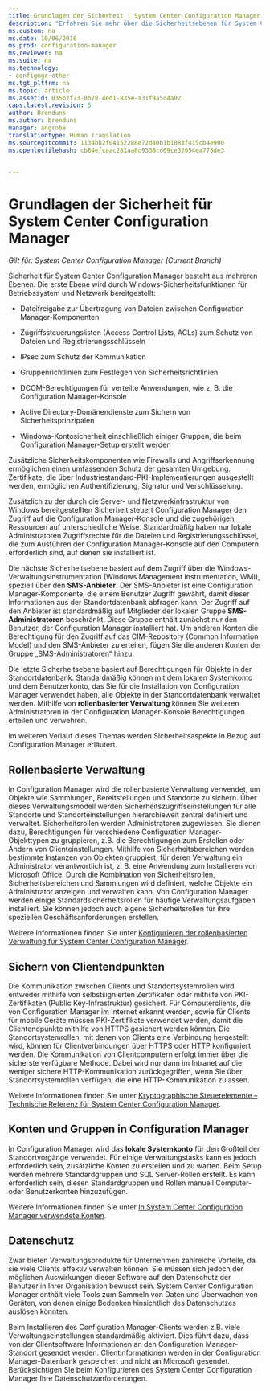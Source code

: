 ```yaml
---
title: Grundlagen der Sicherheit | System Center Configuration Manager
description: "Erfahren Sie mehr über die Sicherheitsebenen für System Center Configuration Manager."
ms.custom: na
ms.date: 10/06/2016
ms.prod: configuration-manager
ms.reviewer: na
ms.suite: na
ms.technology:
- configmgr-other
ms.tgt_pltfrm: na
ms.topic: article
ms.assetid: 035b7f73-8b78-4ed1-835e-a31f9a5c4a02
caps.latest.revision: 5
author: Brenduns
ms.author: brenduns
manager: angrobe
translationtype: Human Translation
ms.sourcegitcommit: 1134bb2f04152288e72d40b1b1083f415cb4e900
ms.openlocfilehash: cb84efcaac281aa8c9338cd69ce32054ea775de3


---
```

# <a name="fundamentals-of-security-for-system-center-configuration-manager"></a>Grundlagen der Sicherheit für System Center Configuration Manager

*Gilt für: System Center Configuration Manager (Current Branch)*

Sicherheit für System Center Configuration Manager besteht aus mehreren Ebenen. Die erste Ebene wird durch Windows-Sicherheitsfunktionen für Betriebssystem und Netzwerk bereitgestellt:  

-   Dateifreigabe zur Übertragung von Dateien zwischen Configuration Manager-Komponenten  

-   Zugriffssteuerungslisten (Access Control Lists, ACLs) zum Schutz von Dateien und Registrierungsschlüsseln  

-   IPsec zum Schutz der Kommunikation  

-   Gruppenrichtlinien zum Festlegen von Sicherheitsrichtlinien  

-   DCOM-Berechtigungen für verteilte Anwendungen, wie z. B. die Configuration Manager-Konsole  

-   Active Directory-Domänendienste zum Sichern von Sicherheitsprinzipalen  

-   Windows-Kontosicherheit einschließlich einiger Gruppen, die beim Configuration Manager-Setup erstellt werden  

Zusätzliche Sicherheitskomponenten wie Firewalls und Angriffserkennung ermöglichen einen umfassenden Schutz der gesamten Umgebung. Zertifikate, die über Industriestandard-PKI-Implementierungen ausgestellt werden, ermöglichen Authentifizierung, Signatur und Verschlüsselung.  

Zusätzlich zu der durch die Server- und Netzwerkinfrastruktur von Windows bereitgestellten Sicherheit steuert Configuration Manager den Zugriff auf die Configuration Manager-Konsole und die zugehörigen Ressourcen auf unterschiedliche Weise. Standardmäßig haben nur lokale Administratoren Zugriffsrechte für die Dateien und Registrierungsschlüssel, die zum Ausführen der Configuration Manager-Konsole auf den Computern erforderlich sind, auf denen sie installiert ist.  

Die nächste Sicherheitsebene basiert auf dem Zugriff über die Windows-Verwaltungsinstrumentation (Windows Management Instrumentation, WMI), speziell über den **SMS-Anbieter**. Der SMS-Anbieter ist eine Configuration Manager-Komponente, die einem Benutzer Zugriff gewährt, damit dieser Informationen aus der Standortdatenbank abfragen kann. Der Zugriff auf den Anbieter ist standardmäßig auf Mitglieder der lokalen Gruppe **SMS-Administratoren** beschränkt. Diese Gruppe enthält zunächst nur den Benutzer, der Configuration Manager installiert hat. Um anderen Konten die Berechtigung für den Zugriff auf das CIM-Repository (Common Information Model) und den SMS-Anbieter zu erteilen, fügen Sie die anderen Konten der Gruppe „SMS-Administratoren“ hinzu.  

Die letzte Sicherheitsebene basiert auf Berechtigungen für Objekte in der Standortdatenbank. Standardmäßig können mit dem lokalen Systemkonto und dem Benutzerkonto, das Sie für die Installation von Configuration Manager verwendet haben, alle Objekte in der Standortdatenbank verwaltet werden. Mithilfe von **rollenbasierter Verwaltung** können Sie weiteren Administratoren in der Configuration Manager-Konsole Berechtigungen erteilen und verwehren.  

Im weiteren Verlauf dieses Themas werden Sicherheitsaspekte in Bezug auf Configuration Manager erläutert.  

## <a name="role-based-administration"></a>Rollenbasierte Verwaltung  
 In Configuration Manager wird die rollenbasierte Verwaltung verwendet, um Objekte wie Sammlungen, Bereitstellungen und Standorte zu sichern. Über dieses Verwaltungsmodell werden Sicherheitszugriffseinstellungen für alle Standorte und Standorteinstellungen hierarchieweit zentral definiert und verwaltet. Sicherheitsrollen werden Administratoren zugewiesen. Sie dienen dazu, Berechtigungen für verschiedene Configuration Manager-Objekttypen zu gruppieren, z.B. die Berechtigungen zum Erstellen oder Ändern von Clienteinstellungen. Mithilfe von Sicherheitsbereichen werden bestimmte Instanzen von Objekten gruppiert, für deren Verwaltung ein Administrator verantwortlich ist, z. B. eine Anwendung zum Installieren von Microsoft Office. Durch die Kombination von Sicherheitsrollen, Sicherheitsbereichen und Sammlungen wird definiert, welche Objekte ein Administrator anzeigen und verwalten kann. Von Configuration Manager werden einige Standardsicherheitsrollen für häufige Verwaltungsaufgaben installiert. Sie können jedoch auch eigene Sicherheitsrollen für ihre speziellen Geschäftsanforderungen erstellen.  

 Weitere Informationen finden Sie unter [Konfigurieren der rollenbasierten Verwaltung für System Center Configuration Manager](../../core/servers/deploy/configure/configure-role-based-administration.md).  

## <a name="securing-client-endpoints"></a>Sichern von Clientendpunkten  
 Die Kommunikation zwischen Clients und Standortsystemrollen wird entweder mithilfe von selbstsignierten Zertifikaten oder mithilfe von PKI-Zertifikaten (Public Key-Infrastruktur) gesichert. Für Computerclients, die von Configuration Manager im Internet erkannt werden, sowie für Clients für mobile Geräte müssen PKI-Zertifikate verwendet werden, damit die Clientendpunkte mithilfe von HTTPS gesichert werden können. Die Standortsystemrollen, mit denen von Clients eine Verbindung hergestellt wird, können für Clientverbindungen über HTTPS oder HTTP konfiguriert werden. Die Kommunikation von Clientcomputern erfolgt immer über die sicherste verfügbare Methode. Dabei wird nur dann im Intranet auf die weniger sichere HTTP-Kommunikation zurückgegriffen, wenn Sie über Standortsystemrollen verfügen, die eine HTTP-Kommunikation zulassen.  

 Weitere Informationen finden Sie unter [Kryptographische Steuerelemente – Technische Referenz für System Center Configuration Manager](../../protect/deploy-use/cryptographic-controls-technical-reference.md).  

## <a name="configuration-manager-accounts-and-groups"></a>Konten und Gruppen in Configuration Manager  
 In Configuration Manager wird das **lokale Systemkonto** für den Großteil der Standortvorgänge verwendet. Für einige Verwaltungstasks kann es jedoch erforderlich sein, zusätzliche Konten zu erstellen und zu warten. Beim Setup werden mehrere Standardgruppen und SQL Server-Rollen erstellt. Es kann erforderlich sein, diesen Standardgruppen und Rollen manuell Computer- oder Benutzerkonten hinzuzufügen.  

 Weitere Informationen finden Sie unter [In System Center Configuration Manager verwendete Konten](../../core/plan-design/hierarchy/accounts.md).  

## <a name="privacy"></a>Datenschutz  
 Zwar bieten Verwaltungsprodukte für Unternehmen zahlreiche Vorteile, da sie viele Clients effektiv verwalten können. Sie müssen sich jedoch der möglichen Auswirkungen dieser Software auf den Datenschutz der Benutzer in Ihrer Organisation bewusst sein. System Center Configuration Manager enthält viele Tools zum Sammeln von Daten und Überwachen von Geräten, von denen einige Bedenken hinsichtlich des Datenschutzes auslösen könnten.  

 Beim Installieren des Configuration Manager-Clients werden z.B. viele Verwaltungseinstellungen standardmäßig aktiviert. Dies führt dazu, dass von der Clientsoftware Informationen an den Configuration Manager-Standort gesendet werden. Clientinformationen werden in der Configuration Manager-Datenbank gespeichert und nicht an Microsoft gesendet. Berücksichtigen Sie beim Konfigurieren des System Center Configuration Manager Ihre Datenschutzanforderungen.  



<!--HONumber=Nov16_HO1-->


